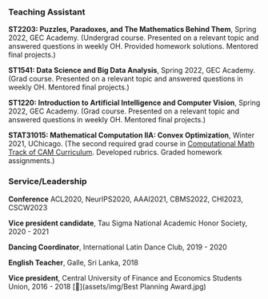 
### Teaching Assistant 
**ST2203: Puzzles, Paradoxes, and The Mathematics Behind Them**, Spring 2022, GEC Academy. (Undergrad course. Presented on a relevant topic and answered questions in weekly OH. Provided homework solutions. Mentored final projects.)

**ST1541: Data Science and Big Data Analysis**, Spring 2022, GEC Academy. (Grad course. Presented on a relevant topic and answered questions in weekly OH. Mentored final projects.)

**ST1220: Introduction to Artificial Intelligence and Computer Vision**, Spring 2022, GEC Academy. (Grad course. Presented on a relevant topic and answered questions in weekly OH. Mentored final projects.)

**STAT31015: Mathematical Computation IIA: Convex Optimization**, Winter 2021, UChicago. (The second required grad course in [Computational Math Track of CAM Curriculum](https://voices.uchicago.edu/cammasters/course-offerings/#caam31015). Developed rubrics. Graded homework assignments.)


### Service/Leadership
**Conference** ACL2020, NeurIPS2020, AAAI2021, CBMS2022, CHI2023, CSCW2023

**Vice president candidate**, Tau Sigma National Academic Honor Society, 2020 - 2021

**Dancing Coordinator**, International Latin Dance Club, 2019 - 2020

**English Teacher**, Galle, Sri Lanka, 2018

**Vice president**, Central University of Finance and Economics Students Union, 2016 - 2018 [📄](assets/img/Best Planning Award.jpg)
